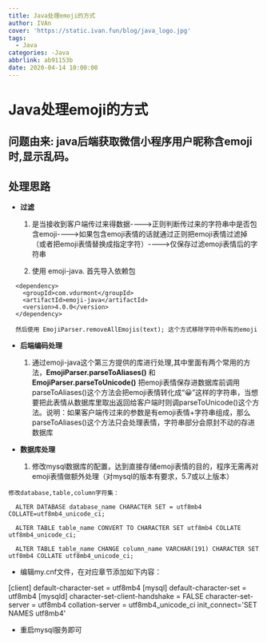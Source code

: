 ```yaml
---
title: Java处理emoji的方式
author: IVAn
cover: 'https://static.ivan.fun/blog/java_logo.jpg'
tags:
  - Java
categories: -Java
abbrlink: ab91153b
date: 2020-04-14 10:00:00
---
```

# Java处理emoji的方式
## 问题由来: java后端获取微信小程序用户昵称含emoji时,显示乱码。

## 处理思路

- **过滤**
	1. 是当接收到客户端传过来得数据---->正则判断传过来的字符串中是否包含emoji---->如果包含emoji表情的话就通过正则把emoji表情过滤掉（或者把emoji表情替换成指定字符）---->仅保存过滤emoji表情后的字符串
	
	2. 使用 emoji-java. 首先导入依赖包
	
```   
  <dependency>
    <groupId>com.vdurmont</groupId>
    <artifactId>emoji-java</artifactId>
    <version>4.0.0</version>
  </dependency>
```
```
  然后使用 EmojiParser.removeAllEmojis(text); 这个方式移除字符中所有的emoji
```

- **后端编码处理**
  1. 通过emoji-java这个第三方提供的库进行处理,其中里面有两个常用的方法，**EmojiParser.parseToAliases()** 和 **EmojiParser.parseToUnicode()** 把emoji表情保存进数据库前调用parseToAliases()这个方法会把emoji表情转化成“:grinning:”这样的字符串，当想要把此表情从数据库里取出返回给客户端时则调parseToUnicode()这个方法。说明：如果客户端传过来的参数是有emoji表情+字符串组成，那么parseToAliases()这个方法只会处理表情，字符串部分会原封不动的存进数据库

- **数据库处理**
  1. 修改mysql数据库的配置，达到直接存储emoji表情的目的，程序无需再对emoji表情做额外处理（对mysql的版本有要求，5.7或以上版本）
 
```
修改database,table,column字符集：
```

```
  ALTER DATABASE database_name CHARACTER SET = utf8mb4 COLLATE=utf8mb4_unicode_ci;

  ALTER TABLE table_name CONVERT TO CHARACTER SET utf8mb4 COLLATE utf8mb4_unicode_ci;

  ALTER TABLE table_name CHANGE column_name VARCHAR(191) CHARACTER SET utf8mb4 COLLATE utf8mb4_unicode_ci;
```

- 编辑my.cnf文件，在对应章节添加如下内容：

[client]
default-character-set = utf8mb4
[mysql]
default-character-set = utf8mb4
[mysqld]
character-set-client-handshake = FALSE
character-set-server = utf8mb4
collation-server = utf8mb4_unicode_ci
init_connect='SET NAMES utf8mb4'
- 重启mysql服务即可

 